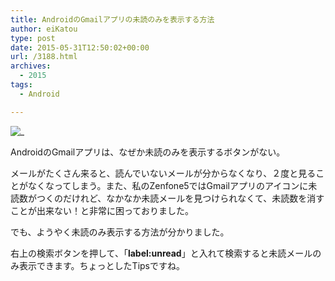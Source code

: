 ```yaml
---
title: AndroidのGmailアプリの未読のみを表示する方法
author: eiKatou
type: post
date: 2015-05-31T12:50:02+00:00
url: /3188.html
archives:
  - 2015
tags:
  - Android

---
```

![_](/uploads/2015/05/gmail_unread.jpg)
  
AndroidのGmailアプリは、なぜか未読のみを表示するボタンがない。 

メールがたくさん来ると、読んでいないメールが分からなくなり、２度と見ることがなくなってしまう。また、私のZenfone5ではGmailアプリのアイコンに未読数がつくのだけれど、なかなか未読メールを見つけられなくて、未読数を消すことが出来ない！と非常に困っておりました。 

でも、ようやく未読のみ表示する方法が分かりました。
  
右上の検索ボタンを押して、「**label:unread**」と入れて検索すると未読メールのみ表示できます。ちょっとしたTipsですね。

 [1]: /uploads/2015/05/gmail_unread.jpg
